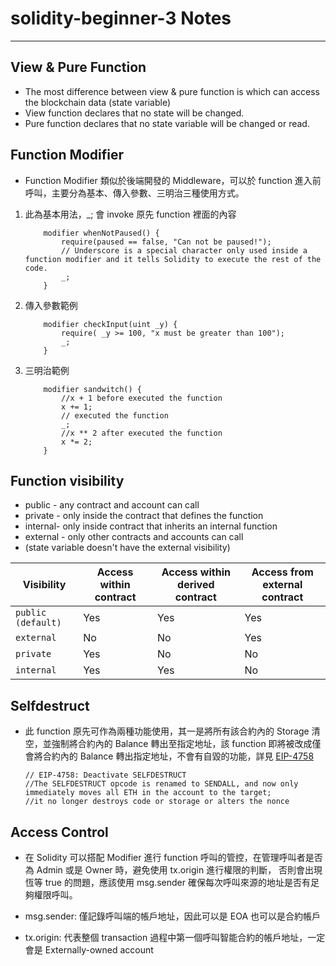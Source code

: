 # solidity-beginner-3 Notes

---
## View & Pure Function

- The most difference between view & pure function is which can access the blockchain data (state variable)
- View function declares that no state will be changed.
- Pure function declares that no state variable will be changed or read.

    
    
## Function Modifier

- Function Modifier 類似於後端開發的 Middleware，可以於 function 進入前呼叫，主要分為基本、傳入參數、三明治三種使用方式。
1. 此為基本用法，_; 會 invoke 原先 function 裡面的內容
    ```
        modifier whenNotPaused() {
            require(paused == false, "Can not be paused!");
            // Underscore is a special character only used inside a function modifier and it tells Solidity to execute the rest of the code.
            _;
        }
    ```
2. 傳入參數範例
    ```
        modifier checkInput(uint _y) {
            require( _y >= 100, "x must be greater than 100");
            _;
        }
    ```
3. 三明治範例
    ```
        modifier sandwitch() {
            //x + 1 before executed the function
            x += 1;
            // executed the function
            _;
            //x ** 2 after executed the function
            x *= 2;
        }
    ```

## Function visibility

- public - any contract and account can call
- private - only inside the contract that defines the function
- internal- only inside contract that inherits an internal function
- external - only other contracts and accounts can call
- (state variable doesn't have the external visibility)

|  Visibility | Access within contract | Access within derived contract | Access from external contract|
| ------ | ------ | ----- | ----- |
|`public (default)` | Yes | Yes | Yes |
|`external` | No | No | Yes |
|`private` | Yes | No | No |
|`internal` | Yes | Yes | No |

## Selfdestruct

- 此 function 原先可作為兩種功能使用，其一是將所有該合約內的 Storage 清空，並強制將合約內的 Balance 轉出至指定地址，該 function 即將被改成僅會將合約內的 Balance 轉出指定地址，不會有自毀的功能，詳見 [EIP-4758](https://eips.ethereum.org/EIPS/eip-4758)
    ```
    // EIP-4758: Deactivate SELFDESTRUCT
    //The SELFDESTRUCT opcode is renamed to SENDALL, and now only immediately moves all ETH in the account to the target; 
    //it no longer destroys code or storage or alters the nonce
    ```

## Access Control
- 在 Solidity 可以搭配 Modifier 進行 function 呼叫的管控，在管理呼叫者是否為 Admin 或是 Owner 時，避免使用 tx.origin 進行權限的判斷，
否則會出現恆等 true 的問題，應該使用 msg.sender 確保每次呼叫來源的地址是否有足夠權限呼叫。

- msg.sender: 僅記錄呼叫端的帳戶地址，因此可以是 EOA 也可以是合約帳戶
- tx.origin: 代表整個 transaction 過程中第一個呼叫智能合約的帳戶地址，一定會是 Externally-owned account